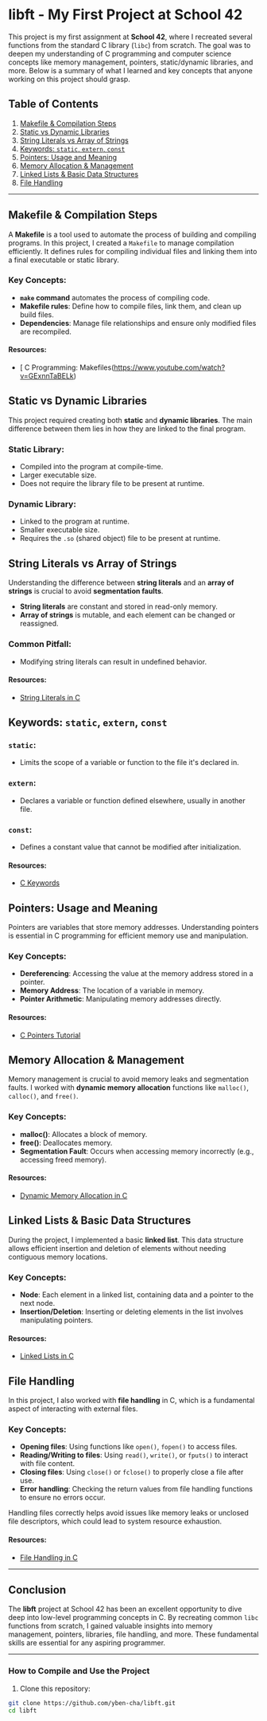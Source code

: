 # libft - My First Project at School 42

This project is my first assignment at **School 42**, where I recreated several functions from the standard C library (`libc`) from scratch. The goal was to deepen my understanding of C programming and computer science concepts like memory management, pointers, static/dynamic libraries, and more. Below is a summary of what I learned and key concepts that anyone working on this project should grasp.

## Table of Contents
1. [Makefile & Compilation Steps](#makefile--compilation-steps)
2. [Static vs Dynamic Libraries](#static-vs-dynamic-libraries)
3. [String Literals vs Array of Strings](#string-literals-vs-array-of-strings)
4. [Keywords: `static`, `extern`, `const`](#keywords-static-extern-const)
5. [Pointers: Usage and Meaning](#pointers-usage-and-meaning)
6. [Memory Allocation & Management](#memory-allocation--management)
7. [Linked Lists & Basic Data Structures](#linked-lists--basic-data-structures)
8. [File Handling](#file-handling)

---

## Makefile & Compilation Steps

A **Makefile** is a tool used to automate the process of building and compiling programs. In this project, I created a `Makefile` to manage compilation efficiently. It defines rules for compiling individual files and linking them into a final executable or static library.

### Key Concepts:
- **`make` command** automates the process of compiling code.
- **Makefile rules**: Define how to compile files, link them, and clean up build files.
- **Dependencies**: Manage file relationships and ensure only modified files are recompiled.

#### Resources:
- [ C Programming: Makefiles(https://www.youtube.com/watch?v=GExnnTaBELk)

## Static vs Dynamic Libraries

This project required creating both **static** and **dynamic libraries**. The main difference between them lies in how they are linked to the final program.

### Static Library:
- Compiled into the program at compile-time.
- Larger executable size.
- Does not require the library file to be present at runtime.

### Dynamic Library:
- Linked to the program at runtime.
- Smaller executable size.
- Requires the `.so` (shared object) file to be present at runtime.


## String Literals vs Array of Strings

Understanding the difference between **string literals** and an **array of strings** is crucial to avoid **segmentation faults**.

- **String literals** are constant and stored in read-only memory.
- **Array of strings** is mutable, and each element can be changed or reassigned.

### Common Pitfall: 
- Modifying string literals can result in undefined behavior.

#### Resources:
- [String Literals in C]([https://www.geeksforgeeks.org/string-literal-in-c/](https://www.youtube.com/watch?v=Qp3WatLL_Hc))

## Keywords: `static`, `extern`, `const`

### `static`:
- Limits the scope of a variable or function to the file it's declared in.

### `extern`:
- Declares a variable or function defined elsewhere, usually in another file.

### `const`:
- Defines a constant value that cannot be modified after initialization.

#### Resources:
- [C Keywords](https://www.youtube.com/watch?v=3E-r4GfvWOI)

## Pointers: Usage and Meaning

Pointers are variables that store memory addresses. Understanding pointers is essential in C programming for efficient memory use and manipulation.

### Key Concepts:
- **Dereferencing**: Accessing the value at the memory address stored in a pointer.
- **Memory Address**: The location of a variable in memory.
- **Pointer Arithmetic**: Manipulating memory addresses directly.

#### Resources:
- [C Pointers Tutorial](https://www.youtube.com/watch?v=zuegQmMdy8M)

## Memory Allocation & Management

Memory management is crucial to avoid memory leaks and segmentation faults. I worked with **dynamic memory allocation** functions like `malloc()`, `calloc()`, and `free()`.

### Key Concepts:
- **malloc()**: Allocates a block of memory.
- **free()**: Deallocates memory.
- **Segmentation Fault**: Occurs when accessing memory incorrectly (e.g., accessing freed memory).

#### Resources:
- [Dynamic Memory Allocation in C](https://www.youtube.com/watch?v=_8-ht2AKyH4)

## Linked Lists & Basic Data Structures

During the project, I implemented a basic **linked list**. This data structure allows efficient insertion and deletion of elements without needing contiguous memory locations.

### Key Concepts:
- **Node**: Each element in a linked list, containing data and a pointer to the next node.
- **Insertion/Deletion**: Inserting or deleting elements in the list involves manipulating pointers.

#### Resources:
- [Linked Lists in C](https://www.youtube.com/watch?v=Hj_rA0dhr2I&t=69s)

## File Handling

In this project, I also worked with **file handling** in C, which is a fundamental aspect of interacting with external files.

### Key Concepts:
- **Opening files**: Using functions like `open()`, `fopen()` to access files.
- **Reading/Writing to files**: Using `read()`, `write()`, or `fputs()` to interact with file content.
- **Closing files**: Using `close()` or `fclose()` to properly close a file after use.
- **Error handling**: Checking the return values from file handling functions to ensure no errors occur.

Handling files correctly helps avoid issues like memory leaks or unclosed file descriptors, which could lead to system resource exhaustion.

#### Resources:
- [File Handling in C](https://www.youtube.com/watch?v=scXWLP8uhDU)

---

## Conclusion

The **libft** project at School 42 has been an excellent opportunity to dive deep into low-level programming concepts in C. By recreating common `libc` functions from scratch, I gained valuable insights into memory management, pointers, libraries, file handling, and more. These fundamental skills are essential for any aspiring programmer.

---

### How to Compile and Use the Project

1. Clone this repository:  
```bash
git clone https://github.com/yben-cha/libft.git
cd libft
